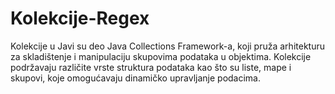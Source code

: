 # Kolekcije-Regex
Kolekcije u Javi su deo Java Collections Framework-a, koji pruža arhitekturu za skladištenje i manipulaciju skupovima podataka u objektima. Kolekcije podržavaju različite vrste struktura podataka kao što su liste, mape i skupovi, koje omogućavaju dinamičko upravljanje podacima. 
